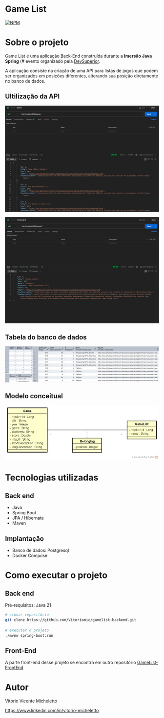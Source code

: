# Game List
[![NPM](https://img.shields.io/github/license/vitoriomic/gamelist-backend)](https://github.com/Vitoriomic/gamelist-backend/blob/main/LICENSE) 

# Sobre o projeto

Game List é uma aplicação Back-End construída durante a **Imersão Java Spring** (# evento organizado pela [DevSuperior](https://devsuperior.com "Site da DevSuperior").

A aplicação consiste na criação de uma API para listas de jogos que podem ser organizados em posições diferentes, alterando sua posição diretamente no banco de dados. 


## Ultilização da API
![Postman 1](https://raw.githubusercontent.com/Vitoriomic/resources-game-list/refs/heads/main/resources/postman1.png)

![Postman 2](https://raw.githubusercontent.com/Vitoriomic/resources-game-list/refs/heads/main/resources/postman2.png)

## Tabela do banco de dados
![Banco de dados](https://raw.githubusercontent.com/Vitoriomic/resources-game-list/refs/heads/main/resources/BD.png)

## Modelo conceitual
![Modelo conceitual](https://raw.githubusercontent.com/Vitoriomic/resources-game-list/refs/heads/main/resources/dslist-model.png)


# Tecnologias utilizadas
## Back end
- Java
- Spring Boot
- JPA / Hibernate
- Maven
  
## Implantação
- Banco de dados: Postgresql
- Docker Compose

# Como executar o projeto

## Back end
Pré-requisitos: Java 21

```bash
# clonar repositório
git clone https://github.com/Vitoriomic/gamelist-backend.git

# executar o projeto
./mvnw spring-boot:run
```
## Front-End

A parte front-end desse projeto se encontra em outro repositório [GameList-FrontEnd](https://github.com/Vitoriomic/gamelist-frontweb)

  
# Autor

Vitório Vicente Micheletto

https://www.linkedin.com/in/vitorio-micheletto
